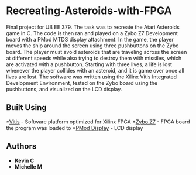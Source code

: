 # Recreating-Asteroids-with-FPGA
Final project for UB EE 379. The task was to recreate the Atari Asteroids game in C. The code is then ran and played on a Zybo Z7 Development board with a PMod MTDS display attachment. In the game, the player moves the ship around the screen using three pushbuttons on the Zybo board. The player must avoid asteroids that are traveling across the screen at different speeds while also trying to destroy them with missiles, which are activated with a pushbutton. Starting with three lives, a life is lost whenever the player collides with an asteroid, and it is game over once all lives are lost. The software was written using the Xilinx Vitis Integrated Development Environment, tested on the Zybo board using the pushbuttons, and visualized on the LCD display.

##  Built Using
*[Vitis](https://www.xilinx.com/products/design-tools/vitis/vitis-platform.html) - Software platform optimized for Xilinx FPGA
*[Zybo Z7](https://digilent.com/shop/zybo-z7-zynq-7000-arm-fpga-soc-development-board/) - FPGA board the program was loaded to
*[PMod Display](https://digilent.com/reference/pmod/pmodmtds/start) - LCD display

## Authors

* **Kevin C** 
* **Michelle M** 
